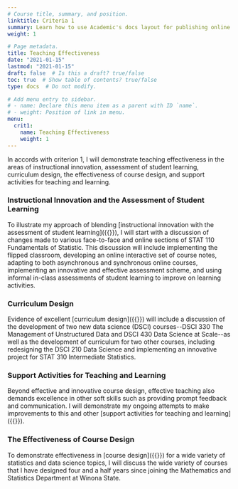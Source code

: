 ```yaml
---
# Course title, summary, and position.
linktitle: Criteria 1
summary: Learn how to use Academic's docs layout for publishing online courses, software documentation, and tutorials.
weight: 1

# Page metadata.
title: Teaching Effectiveness
date: "2021-01-15"
lastmod: "2021-01-15"
draft: false  # Is this a draft? true/false
toc: true  # Show table of contents? true/false
type: docs  # Do not modify.

# Add menu entry to sidebar.
# - name: Declare this menu item as a parent with ID `name`.
# - weight: Position of link in menu.
menu:
  crit1:
    name: Teaching Effectiveness
    weight: 1
---
```


In accords with criterion 1, I will demonstrate teaching effectiveness in the
areas of instructional innovation, assessment of student learning, curriculum
design, the effectiveness of course design, and support activities for
teaching and learning.

### Instructional Innovation and the Assessment of Student Learning

To illustrate my approach of blending [instructional innovation with the
assessment of student learning]({{<relref
path="instructional_innovation.md">}}), I will start with a discussion of
changes made to various face-to-face and online sections of STAT 110
Fundamentals of Statistic. This discussion will include implementing the
flipped classroom, developing an online interactive set of course notes,
adapting to both asynchronous and synchronous online courses, implementing an
innovative and effective assessment scheme, and using informal in-class
assessments of student learning to improve on learning activities.

### Curriculum Design

Evidence of excellent [curriculum design]({{<relref
path="curriculum_design.md">}}) will include a discussion of the development of two new
data science (DSCI) courses--DSCI 330 The Management of Unstructured Data and
DSCI 430 Data Science at Scale--as well as the development of
curriculum for two other courses, including redesigning the DSCI 210 Data Science and
implementing an innovative project for STAT 310 Intermediate Statistics.

### Support Activities for Teaching and Learning

Beyond effective and innovative course design, effective teaching also
demands excellence in other soft skills such as providing prompt feedback and
communication. I will demonstrate my ongoing attempts to make improvements to
this and other [support activities for teaching and learning]({{<relref path="support_activities.md">}}).

### The Effectiveness of Course Design

To demonstrate effectiveness in [course design]({{<relref
path="course_development.md">}}) for a wide variety of statistics and data
science topics, I will discuss the wide variety of courses that I have
designed four and a half years since joining the Mathematics and Statistics
Department at Winona State.


